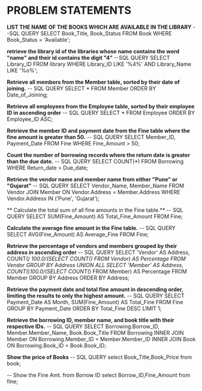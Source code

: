 
# PROBLEM STATEMENTS

 **LIST THE NAME OF THE BOOKS WHICH ARE AVAILABLE IN THE LIBRARY**
 --SQL QUERY
 SELECT Book_Title, Book_Status FROM Book WHERE Book_Status = 'Available';
 

 **retrieve the library id of the libraries whose name contains the word "name" and their id contains the digit "4"**
 --SQL QUERY
  SELECT Library_ID FROM library WHERE Library_ID LIKE '%4%' AND  Library_Name LIKE '%o%';


**Retrieve all members from the Member table, sorted by their date of joining.**
-- SQL QUERY
SELECT * FROM Member ORDER BY Date_of_Joining;


 **Retrieve all employees from the Employee table, sorted by their employee ID in ascending order**
 -- SQL QUERY
 SELECT * FROM Employee ORDER BY Employee_ID ASC;
 
**Retrieve the member ID and payment date from the Fine table where the fine amount is greater than 50.**
-- SQL QUERY
 SELECT Member_ID, Payment_Date FROM Fine WHERE Fine_Amount > 50;
 
 **Count the number of borrowing records where the return date is greater than the due date.**
 -- SQL QUERY
 SELECT COUNT(*) FROM Borrowing WHERE Return_date > Due_date;
 
 **Retrieve the vendor name and member name from either "Pune" or "Gujarat"**
 -- SQL QUERY
 SELECT Vendor_Name, Member_Name
FROM Vendor
JOIN Member ON Vendor.Address = Member.Address
WHERE Vendor.Address IN ('Pune', 'Gujarat');

** Calculate the total sum of all fine amounts in the Fine table.**
-- SQL QUERY
SELECT SUM(Fine_Amount) AS Total_Fine_Amount FROM Fine;

**Calculate the average fine amount in the Fine table.**
-- SQL QUERY
SELECT AVG(Fine_Amount) AS Average_Fine FROM Fine;

**Retrieve the percentage of vendors and members grouped by their address in ascending order**
-- SQL QUERY
SELECT 'Vendor' AS Address, COUNT(*) *100.0/(SELECT COUNT(*) FROM Vendor) AS Percentage FROM Vendor GROUP BY Address UNION ALL SELECT 'Member' AS Address, COUNT(*)*100.0/(SELECT COUNT(*) FROM Member) AS Percentage FROM Member GROUP BY Address ORDER BY Address;


**Retrieve the payment date and total fine amount in descending order, limiting the results to only the highest amount.**
-- SQL QUERY
SELECT Payment_Date AS Month, SUM(Fine_Amount) AS Total_Fine 
FROM Fine
GROUP BY Payment_Date
ORDER BY Total_Fine DESC 
LIMIT 1;

**Retrieve the borrowing ID, member name, and book title with their respective IDs.**
-- SQL QUERY
SELECT Borrowing.Borrow_ID, Member.Member_Name, Book.Book_Title
FROM Borrowing
INNER JOIN Member ON Borrowing.Member_ID = Member.Member_ID
INNER JOIN Book ON Borrowing.Book_ID = Book.Book_ID;

**Show the price of Books**
-- SQL QUERY
select Book_Title,Book_Price from book;


-- Show the Fine Amt. from Borrow ID
select  Borrow_ID,Fine_Amount  from fine;



